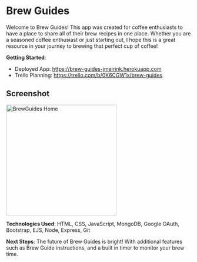 # Brew Guides

Welcome to Brew Guides! This app was created for coffee enthusiasts to have a place to share all of their brew recipes in one place. Whether you are a seasoned coffee enthusiast or just starting out, I hope this is a great resource in your journey to brewing that perfect cup of coffee!

**Getting Started**: 
- Deployed App: https://brew-guides-jmeirink.herokuapp.com
- Trello Planning: https://trello.com/b/0K6CGW1x/brew-guides

## Screenshot
<img width="300" alt="BrewGuides Home" src="https://user-images.githubusercontent.com/84925553/176827099-c5f58e78-28a2-4f59-8f1b-bf589de2dc6e.png">


**Technologies Used**: HTML, CSS, JavaScript, MongoDB, Google OAuth, Bootstrap, EJS, Node, Express, Git

**Next Steps**: The future of Brew Guides is bright! With additional features such as Brew Guide instructions, and a built in timer to monitor your brew time.

